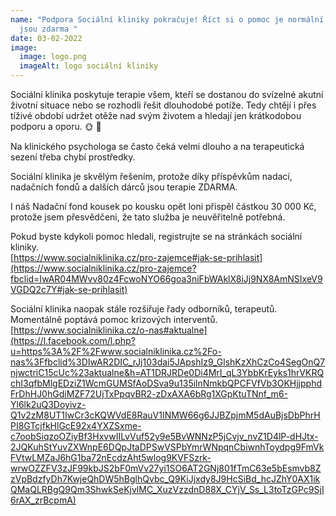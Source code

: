```yaml
---
name: "Podpora Sociální kliniky pokračuje! Říct si o pomoc je normální a terapie
  jsou zdarma "
date: 03-02-2022
image:
  image: logo.png
  imageAlt: logo sociální kliniky
---
```

Sociální klinika poskytuje terapie všem, kteří se dostanou do svízelné akutní životní situace nebo se rozhodli řešit dlouhodobé potíže. Tedy chtějí i přes tíživé období udržet otěže nad svým životem a hledají jen krátkodobou podporu a oporu. 🌞 💛

Na klinického psychologa se často čeká velmi dlouho a na terapeutická sezení třeba chybí prostředky.

Sociální klinika je skvělým řešením, protože díky příspěvkům nadací, nadačních fondů a dalších dárců jsou terapie ZDARMA.

I náš Nadační fond kousek po kousku opět loni přispěl částkou 30 000 Kč, protože jsem přesvědčeni, že tato služba je neuvěřitelně potřebná.

Pokud byste kdykoli pomoc hledali, registrujte se na stránkách sociální kliniky.\
[https://www.socialniklinika.cz/pro-zajemce#jak-se-prihlasit](https://www.socialniklinika.cz/pro-zajemce?fbclid=IwAR04MWvv80z4FcwoNYO66goa3niFbWAklX8iJj9NX8AmNSIxeV9VGDQ2c7Y#jak-se-prihlasit)

Sociální klinika naopak stále rozšiřuje řady odborníků, terapeutů. Momentálně poptává pomoc krizových interventů.\
[https://www.socialniklinika.cz/o-nas#aktualne](https://l.facebook.com/l.php?u=https%3A%2F%2Fwww.socialniklinika.cz%2Fo-nas%3Ffbclid%3DIwAR2DIC_rJj103dai5JApshIz9_GlshKzXhCzCo4SegOnQ7njwctriC15cUc%23aktualne&h=AT1DRJRDe0Di4MrI_qL3YbbKrEyks1hrVKRQchI3qfbMlgEDziZ1WcmGUMSfAoDSva9u135ilnNmkbQPCFVfVb3OKHjjpphdFrDhHJ0hGdiMZF72UjTxPpqvBR2-zDxAXA6bRg1XGpKtuTNnf_m6-Yl6lk2uQ3Doyivz-Q1v2zM8UT1IwCr3cKQWVdE8RauV1INMW66g6JJBZpjmM5dAuBjsDbPhrHPI8GTcjfkHlGcE92x4YXZSxme-c7oobSiqzoOZiyBf3HxvwIILvVuf52y9e5BvWNNzP5jCvjv_nvZ1D4lP-dHJtx-2JQKuhStYuvZXWnpE6DQpJtaDPSwVSPbYmrWNpqnCbiwnhToydpg9FmVkFVtwLMZaJ6hG1ba72nEcdzAht5wlog9KVFSzrk-wrwOZZFV3zJF99kbJS2bF0mVv27yi1SO6AT2GNj801fTmC63e5bEsmvb8ZzVpBdzfyDh7KwjeQhDW5hBglhQvbc_Q9KiJjxdy8J9HcSiBd_hcJZhY0AX1ikQMaQLRBgQ9Qm3ShwkSeKjvlMC_XuzVzzdnD88X_CYjV_Ss_L3toTzGPc9SjI6rAX_zrBcpmA)